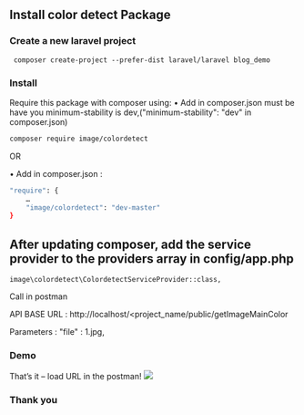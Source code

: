 ## Install color detect Package

### Create a new laravel project
```
 composer create-project --prefer-dist laravel/laravel blog_demo
 ```
### Install
Require this package with composer using:
•	Add in composer.json must be have you minimum-stability is dev,("minimum-stability": "dev" in composer.json)
```bash
composer require image/colordetect
```
OR

•	Add in composer.json :
```bash
"require": { 
	…
	"image/colordetect": "dev-master"
}
```
## After updating composer, add the service provider to the providers array in config/app.php
```
image\colordetect\ColordetectServiceProvider::class,
```
Call in postman

API BASE URL : http://localhost/<project_name/public/getImageMainColor

Parameters : "file" : 1.jpg,

 
 ### Demo
 That’s it – load URL in the postman!
 <img src="https://raw.githubusercontent.com/poojajadav3698/color-detect/master/2.JPG" />
 
### Thank you

